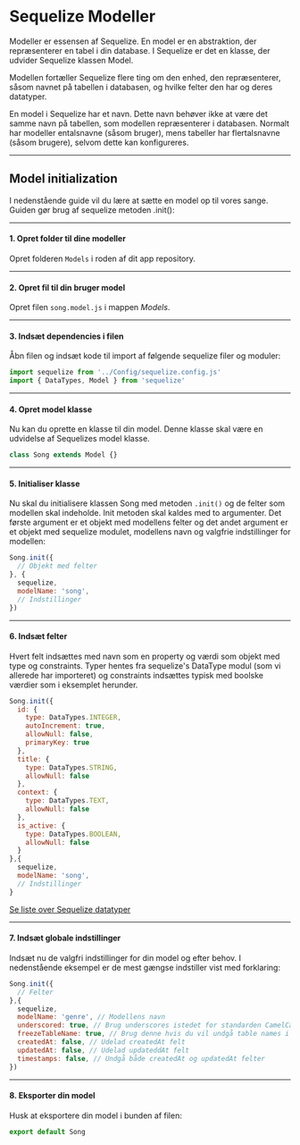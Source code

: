 # Sequelize Modeller
Modeller er essensen af Sequelize. En model er en abstraktion, der repræsenterer en tabel i din database. I Sequelize er det en klasse, der udvider Sequelize klassen Model.

Modellen fortæller Sequelize flere ting om den enhed, den repræsenterer, såsom navnet på tabellen i databasen, og hvilke felter den har og deres datatyper.

En model i Sequelize har et navn. Dette navn behøver ikke at være det samme navn på tabellen, som modellen repræsenterer i databasen. Normalt har modeller entalsnavne (såsom bruger), mens tabeller har flertalsnavne (såsom brugere), selvom dette kan konfigureres.
___
## Model initialization
I nedenstående guide vil du lære at sætte en model op til vores sange. Guiden gør brug af sequelize metoden .init():
____
#### 1. Opret folder til dine modeller
Opret folderen `Models` i roden af dit app repository.
____
#### 2. Opret fil til din bruger model
Opret filen `song.model.js` i mappen *Models*.
____
#### 3. Indsæt dependencies i filen
Åbn filen og indsæt kode til import af følgende sequelize filer og moduler:
```js
import sequelize from '../Config/sequelize.config.js'
import { DataTypes, Model } from 'sequelize'
```
____
#### 4. Opret model klasse
Nu kan du oprette en klasse til din model. Denne klasse skal være en udvidelse af Sequelizes model klasse.
```js
class Song extends Model {}
```
____
#### 5. Initialiser klasse
Nu skal du initialisere klassen Song med metoden `.init()` og de felter som modellen skal indeholde. Init metoden skal kaldes med to argumenter. Det første argument er et objekt med modellens felter og det andet argument er et objekt med sequelize modulet, modellens navn og valgfrie indstillinger for modellen:
```js
Song.init({
  // Objekt med felter
}, {
  sequelize,
  modelName: 'song',
  // Indstillinger
})
```
____
#### 6. Indsæt felter
Hvert felt indsættes med navn som en property og værdi som objekt med type og constraints. Typer hentes fra sequelize's DataType modul (som vi allerede har importeret) og constraints indsættes typisk med boolske værdier som i eksemplet herunder. 
```js
Song.init({
  id: {
    type: DataTypes.INTEGER, 
	autoIncrement: true, 
	allowNull: false, 
	primaryKey: true
  },
  title: {
	type: DataTypes.STRING,
	allowNull: false
  },
  context: {
	type: DataTypes.TEXT,
	allowNull: false
  },
  is_active: {
	type: DataTypes.BOOLEAN,
	allowNull: false
  }
},{
  sequelize,
  modelName: 'song',
  // Indstillinger
}
```
[Se liste over Sequelize datatyper](https://sequelize.org/docs/v7/models/data-types/)
____
#### 7. Indsæt globale indstillinger
Indsæt nu de valgfri indstillinger for din model og efter behov. I nedenstående eksempel er de mest gængse indstiller vist med forklaring:
```js
Song.init({
  // Felter
},{
  sequelize,
  modelName: 'genre', // Modellens navn
  underscored: true, // Brug underscores istedet for standarden CamelCase
  freezeTableName: true, // Brug denne hvis du vil undgå table names i flertal tabellen
  createdAt: false, // Udelad createdAt felt
  updatedAt: false, // Udelad updateddAt felt
  timestamps: false, // Undgå både createdAt og updatedAt felter
})
```
____
#### 8. Eksporter din model
Husk at eksportere din model i bunden af filen:
```js
export default Song
```